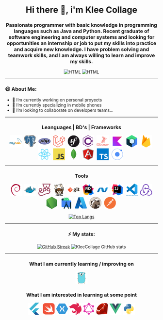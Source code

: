 <div id="header" align="center">
        <h1 align="centar"> Hi there 👋, i'm Klee Collage </h1>   
        <h3 align="center"> Passionate programmer with basic knowledge in programming languages such as Java and Python. Recent graduate of software engineering and            computer systems and looking for opportunities an internship or job to put my skills into practice and acquire new knowledge. I have problem solving and                teamwork skills, and I am always willing to learn and improve my skills. </h3> 
</div>
<div id="badges" align="center">
        <img src="https://img.shields.io/github/followers/KleeCollage?style=social" alt="HTML" with="40" height="40"/>
        <img src="https://img.shields.io/github/stars/KleeCollage?style=social" alt="HTML" with="40" height="40"/>        
       
        
</div>

---

### 😄 About Me:
    
- 🔭 I’m currently working on personal proyects
- 🌱 I’m currently specializing in mobile phones 
- 👯 I’m looking to collaborate on developers teams...
    
<!--
    - 🤔 I’m looking for help with ...
    - 💬 Ask me about ...
    - 📫 How to reach me: ...
--> 

---

<div align="center">
    <h3>Leanguages | BD's  |  Frameworks</h3>
    <div>
        <img src="https://github.com/devicons/devicon/blob/master/icons/mysql/mysql-original-wordmark.svg" alt="mysql" width="40" height="40"/>&nbsp;
        <img src="https://github.com/devicons/devicon/blob/master/icons/postgresql/postgresql-original.svg" alt="postgreSql" width="40" height="40"/>&nbsp;          
        <img src="https://github.com/devicons/devicon/blob/master/icons/php/php-original.svg" alt="php" width="40" height="40"/>&nbsp;
        <img src="https://github.com/devicons/devicon/blob/master/icons/laravel/laravel-original.svg" alt="laravel" width="40" height="40"/>&nbsp;
        <img src="https://github.com/devicons/devicon/blob/master/icons/symfony/symfony-original.svg" alt="symfony" width="40" height="40"/>&nbsp;
        <img src="https://github.com/devicons/devicon/blob/master/icons/csharp/csharp-line.svg" alt="csharp" width="40" height="40"/>&nbsp;
        <img src="https://github.com/devicons/devicon/blob/master/icons/microsoftsqlserver/microsoftsqlserver-plain-wordmark.svg" alt="MicrosoftSQLserver" width="40" height="40"/>&nbsp;
        <img src="https://github.com/devicons/devicon/blob/master/icons/kotlin/kotlin-original.svg" alt="kotlin" width="40" height="40"/>&nbsp;
        <img src="https://github.com/devicons/devicon/blob/master/icons/jetpackcompose/jetpackcompose-original.svg" alt="jetpack" width="40" height="40"/>&nbsp;
        <img src="https://github.com/devicons/devicon/blob/master/icons/firebase/firebase-original.svg" alt="firebase" width="40" height="40"/>&nbsp;
        <img src="https://github.com/devicons/devicon/blob/master/icons/react/react-original.svg" alt="react" width="40" height="40"/>&nbsp;
        <img src="https://github.com/devicons/devicon/blob/master/icons/javascript/javascript-original.svg" alt="javascript" width="40" height="40"/>&nbsp;
        <img src="https://github.com/devicons/devicon/blob/master/icons/mongodb/mongodb-original.svg" alt="mongoDB" width="40" height="40"/>&nbsp;
        <img src="https://github.com/devicons/devicon/blob/master/icons/angularjs/angularjs-original.svg" alt="angularjs" width="40" height="40"/>&nbsp;
        <img src="https://github.com/devicons/devicon/blob/master/icons/typescript/typescript-plain.svg" alt="typeScript" width="40" height="40"/>&nbsp;
        <img src="https://github.com/devicons/devicon/blob/master/icons/ionic/ionic-original.svg" alt="ionic" width="40" height="40"/>&nbsp;
        
        
            
---
<h3>Tools</h3>
        <img src="https://github.com/devicons/devicon/blob/master/icons/debian/debian-original.svg" alt="debian" width="40" height="40"/>&nbsp;
        <img src="https://github.com/devicons/devicon/blob/master/icons/docker/docker-original.svg" alt="docker" width="40" height="40"/>&nbsp;
        <img src="https://github.com/devicons/devicon/blob/master/icons/jest/jest-plain.svg" alt="jest" width="40" height="40"/>&nbsp;
        <img src="https://github.com/devicons/devicon/blob/master/icons/composer/composer-original.svg" alt="composer" width="40" height="40"/>&nbsp;
        <img src="https://github.com/devicons/devicon/blob/master/icons/git/git-original-wordmark.svg" alt="git" width="40" height="40"/>&nbsp;
        <img src="https://github.com/devicons/devicon/blob/master/icons/rider/rider-original.svg" alt="rider" width="40" height="40"/>&nbsp;
        <img src="https://github.com/devicons/devicon/blob/master/icons/dot-net/dot-net-original.svg" alt="dotNet" width="40" height="40"/>&nbsp;
        <img src="https://github.com/devicons/devicon/blob/master/icons/intellij/intellij-original.svg" alt="intellij" width="40" height="40"/>&nbsp;
        <img src="https://github.com/devicons/devicon/blob/master/icons/vscode/vscode-original-wordmark.svg" alt="VScode" width="40" height="40"/>&nbsp;
        <img src="https://github.com/devicons/devicon/blob/master/icons/redux/redux-original.svg" alt="redux" width="40" height="40"/>&nbsp;
        <img src="https://github.com/devicons/devicon/blob/master/icons/nodejs/nodejs-original.svg" alt="node" width="40" height="40"/>&nbsp;
        <img src="https://github.com/devicons/devicon/blob/master/icons/androidstudio/androidstudio-original.svg" alt="androidStudio" width="40" height="40"/>&nbsp;
        <img src="https://github.com/devicons/devicon/blob/master/icons/azure/azure-original.svg" alt="azure" width="40" height="40"/>&nbsp;
        <img src="https://github.com/devicons/devicon/blob/master/icons/dbeaver/dbeaver-original.svg" alt="dbeaver" width="40" height="40"/>&nbsp;
        <img src="https://github.com/devicons/devicon/blob/master/icons/postman/postman-original.svg" alt="postman" width="40" height="40"/>&nbsp;
        
            
           
[![Top Langs](https://github-readme-stats.vercel.app/api/top-langs/?username=KleeCollage&layout=compact)](https://github.com/anuraghazra/github-readme-stats)
    </div>
    
---
        
### ⚡ My stats:
[![GitHub Streak](http://github-readme-streak-stats.herokuapp.com?user=KleeCollage&theme=tokyonight)](https://git.io/streak-stats)
![KleeCollage GitHub stats](https://github-readme-stats.vercel.app/api?username=KleeCollage&show_icons=true&theme=radical)

        
---

### What I am currently learning / improving on
<img src="https://github.com/devicons/devicon/blob/master/icons/go/go-original.svg" alt="golang" width="40" height="40"/>

        
###  What I am interested in learning at some point
<img src="https://github.com/devicons/devicon/blob/master/icons/flutter/flutter-original.svg" alt="flutter" width="40" height="40"/>&nbsp;
<img src="https://github.com/devicons/devicon/blob/master/icons/swift/swift-original.svg" alt="swift" width="40" height="40"/>
<img src="https://github.com/devicons/devicon/blob/master/icons/xamarin/xamarin-original.svg" alt="xamarin" width="40" height="40"/>
<img src="https://github.com/devicons/devicon/blob/master/icons/nestjs/nestjs-original.svg" alt="nestjs" width="40" height="40"/>
<img src="https://github.com/devicons/devicon/blob/master/icons/graphql/graphql-plain.svg" alt="graphql" width="40" height="40"/>
<img src="https://github.com/devicons/devicon/blob/master/icons/ruby/ruby-original.svg" alt="ruby" width="40" height="40"/>
<img src="https://github.com/devicons/devicon/blob/master/icons/vuejs/vuejs-original.svg" alt="ruby" width="40" height="40"/>
<img src="https://github.com/devicons/devicon/blob/master/icons/python/python-original.svg" alt="python" width="40" height="40"/>



<!--
**kleecollage/kleecollage** is a ✨ _special_ ✨ repository because its `README.md` (this file) appears on your GitHub profile.

Here are some ideas to get you started:

- 🔭 I’m currently working on ...
- 🌱 I’m currently learning ...
- 👯 I’m looking to collaborate on ...
- 🤔 I’m looking for help with ...
- 💬 Ask me about ...
- 📫 How to reach me: ...
- 😄 Pronouns: ...
- ⚡ Fun fact: ...

          _____                    _____            _____                    _____          
         /\    \                  /\    \          /\    \                  /\    \         
        /::\____\                /::\____\        /::\    \                /::\    \        
       /:::/    /               /:::/    /       /::::\    \              /::::\    \       
      /:::/    /               /:::/    /       /::::::\    \            /::::::\    \      
     /:::/    /               /:::/    /       /:::/\:::\    \          /:::/\:::\    \     
    /:::/____/               /:::/    /       /:::/__\:::\    \        /:::/__\:::\    \    
   /::::\    \              /:::/    /       /::::\   \:::\    \      /::::\   \:::\    \   
  /::::::\____\________    /:::/    /       /::::::\   \:::\    \    /::::::\   \:::\    \  
 /:::/\:::::::::::\    \  /:::/    /       /:::/\:::\   \:::\    \  /:::/\:::\   \:::\    \ 
/:::/  |:::::::::::\____\/:::/____/       /:::/__\:::\   \:::\____\/:::/__\:::\   \:::\____\
\::/   |::|~~~|~~~~~     \:::\    \       \:::\   \:::\   \::/    /\:::\   \:::\   \::/    /
 \/____|::|   |           \:::\    \       \:::\   \:::\   \/____/  \:::\   \:::\   \/____/ 
       |::|   |            \:::\    \       \:::\   \:::\    \       \:::\   \:::\    \     
       |::|   |             \:::\    \       \:::\   \:::\____\       \:::\   \:::\____\    
       |::|   |              \:::\    \       \:::\   \::/    /        \:::\   \::/    /    
       |::|   |               \:::\    \       \:::\   \/____/          \:::\   \/____/     
       |::|   |                \:::\    \       \:::\    \               \:::\    \         
       \::|   |                 \:::\____\       \:::\____\               \:::\____\        
        \:|   |                  \::/    /        \::/    /                \::/    /        
         \|___|                   \/____/          \/____/                  \/____/         
                                                                                            
-->
